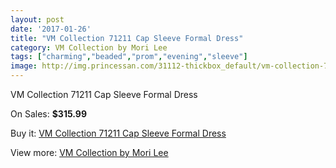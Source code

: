 ```yaml
---
layout: post
date: '2017-01-26'
title: "VM Collection 71211 Cap Sleeve Formal Dress"
category: VM Collection by Mori Lee
tags: ["charming","beaded","prom","evening","sleeve"]
image: http://img.princessan.com/31112-thickbox_default/vm-collection-71211-cap-sleeve-formal-dress.jpg
---
```

VM Collection 71211 Cap Sleeve Formal Dress

On Sales: **$315.99**
<a href="https://www.princessan.com/en/vm-collection-by-mori-lee/14143-vm-collection-71211-cap-sleeve-formal-dress.html"><amp-img layout="responsive" width="600" height="600" src="//img.princessan.com/31112-thickbox_default/vm-collection-71211-cap-sleeve-formal-dress.jpg" alt="VM Collection 71211 Cap Sleeve Formal Dress 0" /></a>
<a href="https://www.princessan.com/en/vm-collection-by-mori-lee/14143-vm-collection-71211-cap-sleeve-formal-dress.html"><amp-img layout="responsive" width="600" height="600" src="//img.princessan.com/31114-thickbox_default/vm-collection-71211-cap-sleeve-formal-dress.jpg" alt="VM Collection 71211 Cap Sleeve Formal Dress 1" /></a>
<a href="https://www.princessan.com/en/vm-collection-by-mori-lee/14143-vm-collection-71211-cap-sleeve-formal-dress.html"><amp-img layout="responsive" width="600" height="600" src="//img.princessan.com/31113-thickbox_default/vm-collection-71211-cap-sleeve-formal-dress.jpg" alt="VM Collection 71211 Cap Sleeve Formal Dress 2" /></a>

Buy it: [VM Collection 71211 Cap Sleeve Formal Dress](https://www.princessan.com/en/vm-collection-by-mori-lee/14143-vm-collection-71211-cap-sleeve-formal-dress.html "VM Collection 71211 Cap Sleeve Formal Dress")

View more: [VM Collection by Mori Lee](https://www.princessan.com/en/73-vm-collection-by-mori-lee "VM Collection by Mori Lee")